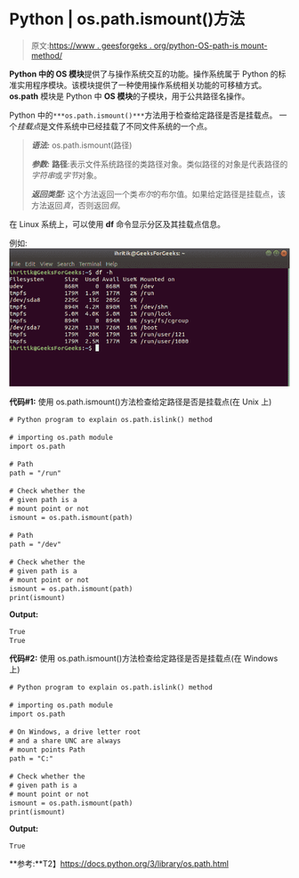 # Python | os.path.ismount()方法

> 原文:[https://www . geesforgeks . org/python-OS-path-is mount-method/](https://www.geeksforgeeks.org/python-os-path-ismount-method/)

**Python 中的 OS 模块**提供了与操作系统交互的功能。操作系统属于 Python 的标准实用程序模块。该模块提供了一种使用操作系统相关功能的可移植方式。 **os.path** 模块是 Python 中 **OS 模块**的子模块，用于公共路径名操作。

Python 中的`***os.path.ismount()***`方法用于检查给定路径是否是挂载点。
一个*挂载点*是文件系统中已经挂载了不同文件系统的一个点。

> ***语法:*** os.path.ismount(路径)
> 
> ***参数:***
> **路径**:表示文件系统路径的类路径对象。类似路径的对象是代表路径的*字符串*或*字节*对象。
> 
> ***返回类型:*** 这个方法返回一个类*布尔*的布尔值。如果给定路径是挂载点，该方法返回*真*，否则返回*假*。

在 Linux 系统上，可以使用 **df** 命令显示分区及其挂载点信息。

例如:
![Mount point informations](img/9a7e04891b58959b81fe1069b2903aaa.png)

**代码#1:** 使用 os.path.ismount()方法检查给定路径是否是挂载点(在 Unix 上)

```
# Python program to explain os.path.islink() method 

# importing os.path module 
import os.path

# Path 
path = "/run" 

# Check whether the 
# given path is a
# mount point or not
ismount = os.path.ismount(path)

# Path 
path = "/dev" 

# Check whether the 
# given path is a
# mount point or not
ismount = os.path.ismount(path)
print(ismount)
```

**Output:**

```
True
True

```

**代码#2:** 使用 os.path.ismount()方法检查给定路径是否是挂载点(在 Windows 上)

```
# Python program to explain os.path.islink() method 

# importing os.path module 
import os.path

# On Windows, a drive letter root
# and a share UNC are always
# mount points Path 
path = "C:" 

# Check whether the 
# given path is a
# mount point or not
ismount = os.path.ismount(path)
print(ismount)
```

**Output:**

```
True

```

**参考:**T2】https://docs.python.org/3/library/os.path.html